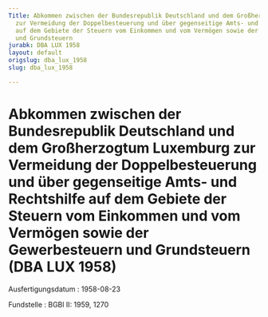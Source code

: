 ```yaml
---
Title: Abkommen zwischen der Bundesrepublik Deutschland und dem Großherzogtum Luxemburg
  zur Vermeidung der Doppelbesteuerung und über gegenseitige Amts- und Rechtshilfe
  auf dem Gebiete der Steuern vom Einkommen und vom Vermögen sowie der Gewerbesteuern
  und Grundsteuern
jurabk: DBA LUX 1958
layout: default
origslug: dba_lux_1958
slug: dba_lux_1958

---
```


# Abkommen zwischen der Bundesrepublik Deutschland und dem Großherzogtum Luxemburg zur Vermeidung der Doppelbesteuerung und über gegenseitige Amts- und Rechtshilfe auf dem Gebiete der Steuern vom Einkommen und vom Vermögen sowie der Gewerbesteuern und Grundsteuern (DBA LUX 1958)

Ausfertigungsdatum
:   1958-08-23

Fundstelle
:   BGBl II: 1959, 1270

